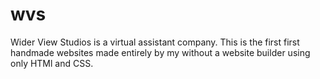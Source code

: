 # wvs
Wider View Studios is a virtual assistant company. 
This is the first first handmade websites made entirely by my without a website builder using only HTMl and CSS. 
